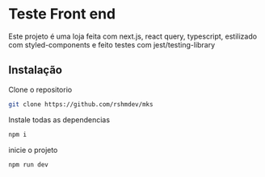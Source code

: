 # Teste Front end

Este projeto é uma loja feita com next.js, react query, typescript, estilizado com styled-components e feito testes com jest/testing-library


## Instalação

Clone o repositorio
```bash
git clone https://github.com/rshmdev/mks
```

Instale todas as dependencias
```bash
npm i
```

inicie o projeto
```bash
npm run dev
```


